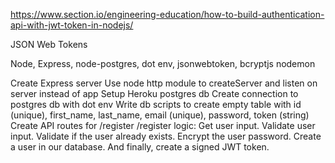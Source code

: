 https://www.section.io/engineering-education/how-to-build-authentication-api-with-jwt-token-in-nodejs/

JSON Web Tokens

Node, Express, node-postgres, dot env, jsonwebtoken, bcryptjs
nodemon

Create Express server
    Use node http module to createServer and listen on server instead of app
Setup Heroku postgres db
    Create connection to postgres db with dot env
    Write db scripts to create empty table with
        id (unique), first_name, last_name, email (unique), password, token (string)
Create API routes for /register
    /register logic:
    Get user input. Validate user input. Validate if the user already exists. Encrypt the user password. Create a user in our database. And finally, create a signed JWT token.